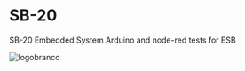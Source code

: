 # SB-20
SB-20 Embedded System
Arduino and node-red tests for ESB

![logobranco](https://user-images.githubusercontent.com/28739821/117211279-2c6b5800-adcf-11eb-87bb-9b0cc5251b25.png)


